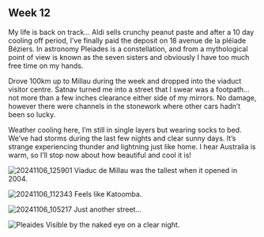 ## Week 12

My life is back on track… Aldi sells crunchy peanut paste and after a 10 day cooling off period, I’ve finally paid the deposit on 18 avenue de la pléiade Béziers. In astronomy Pleiades is a constellation, and from a mythological point of view is known as the seven sisters and obviously I have too much free time on my hands.

Drove 100km up to Millau during the week and dropped into the viaduct visitor centre. Satnav turned me into a street that I swear was a footpath… not more than a few inches clearance either side of my mirrors. No damage, however there were channels in the stonework where other cars hadn’t been so lucky.

Weather cooling here, I’m still in single layers but wearing socks to bed. We’ve had storms during the last few nights and clear sunny days. It’s strange experiencing thunder and lightning just like home. I hear Australia is warm, so I’ll stop now about how beautiful and cool it is!

![20241106_125901](https://github.com/user-attachments/assets/5161e467-675e-4b8a-b474-cf77cc8a42ba)
Viaduc de Millau was the tallest when it opened in 2004.

![20241106_112343](https://github.com/user-attachments/assets/088857fa-2d20-4b22-89b5-527a343ace2a)
Feels like Katoomba.

![20241106_105217](https://github.com/user-attachments/assets/701debcc-46f6-4153-b1d6-6da4a9055396)
Just another street...

![Pleaides](https://github.com/user-attachments/assets/0c439dc5-49f5-4b4f-8d4b-8e017649922a)
Visible by the naked eye on a clear night.
